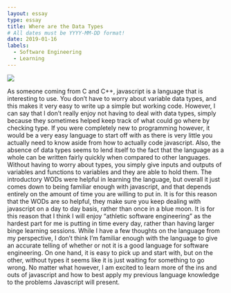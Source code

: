 ```yaml
---
layout: essay
type: essay
title: Where are the Data Types
# All dates must be YYYY-MM-DD format!
date: 2019-01-16
labels:
  - Software Engineering
  - Learning
---
```


<img class="ui tiny left circular floated image" src="../images/paintbrushes.jpg">

As someone coming from C and C++, javascript is a language that is interesting to use. You don’t have to worry about variable data types, and this makes it very easy to write up a simple but working code. However, I can say that I don’t really enjoy not having to deal with data types, simply because they sometimes helped keep track of what could go where by checking type. If you were completely new to programming however, it would be a very easy language to start off with as there is very little you actually need to know aside from how to actually code javascript. Also, the absence of data types seems to lend itself to the fact that the language as a whole can be written fairly quickly when compared to other languages. Without having to worry about types, you simply give inputs and outputs of variables and functions to variables and they are able to hold them.
The introductory WODs were helpful in learning the language, but overall it just comes down to being familiar enough with javascript, and that depends entirely on the amount of time you are willing to put in.  It is for this reason that the WODs are so helpful, they make sure you keep dealing with javascript on a day to day basis, rather than once in a blue moon. It is for this reason that I think I will enjoy “athletic software engineering” as the hardest part for me is putting in time every day, rather than having larger binge learning sessions. While I have a few thoughts on the language from my perspective, I don’t think I’m familiar enough with the language to give an accurate telling of whether or not it is a good language for software engineering. On one hand, it is easy to pick up and start with, but on the other, without types it seems like it is just waiting for something to go wrong. No matter what however, I am excited to learn more of the ins and outs of javascript and how to best apply my previous language knowledge to the problems Javascript will present.
